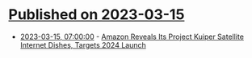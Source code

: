 # [Published on 2023-03-15](index.md)

* [2023-03-15, 07:00:00](https://tech.slashdot.org/story/23/03/15/0533243/amazon-reveals-its-project-kuiper-satellite-internet-dishes-targets-2024-launch?utm_source=rss1.0mainlinkanon&utm_medium=feed) - [Amazon Reveals Its Project Kuiper Satellite Internet Dishes, Targets 2024 Launch](https://tech.slashdot.org/story/23/03/15/0533243/amazon-reveals-its-project-kuiper-satellite-internet-dishes-targets-2024-launch?utm_source=rss1.0mainlinkanon&utm_medium=feed)
